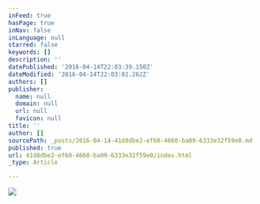 ```yaml
---
inFeed: true
hasPage: true
inNav: false
inLanguage: null
starred: false
keywords: []
description: ''
datePublished: '2016-04-14T22:03:39.150Z'
dateModified: '2016-04-14T22:03:02.262Z'
authors: []
publisher:
  name: null
  domain: null
  url: null
  favicon: null
title: ''
author: []
sourcePath: _posts/2016-04-14-41d8dbe2-ef60-4660-ba09-6333e32f59e0.md
published: true
url: 41d8dbe2-ef60-4660-ba09-6333e32f59e0/index.html
_type: Article

---
```

![](https://the-grid-user-content.s3-us-west-2.amazonaws.com/2924fe66-ee99-4bb8-ac44-77ec10337137.jpg)